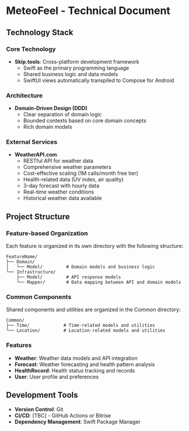 # MeteoFeel - Technical Document

## Technology Stack

### Core Technology
- **Skip.tools**: Cross-platform development framework
  - Swift as the primary programming language
  - Shared business logic and data models
  - SwiftUI views automatically transpiled to Compose for Android

### Architecture
- **Domain-Driven Design (DDD)**
  - Clear separation of domain logic
  - Bounded contexts based on core domain concepts
  - Rich domain models

### External Services
- **WeatherAPI.com**
  - RESTful API for weather data
  - Comprehensive weather parameters
  - Cost-effective scaling (1M calls/month free tier)
  - Health-related data (UV index, air quality)
  - 3-day forecast with hourly data
  - Real-time weather conditions
  - Historical weather data available

## Project Structure

### Feature-based Organization
Each feature is organized in its own directory with the following structure:
```
FeatureName/
├── Domain/
│   └── Model/         # Domain models and business logic
└── Infrastructure/
    ├── Model/         # API response models
    └── Mapper/        # Data mapping between API and domain models
```

### Common Components
Shared components and utilities are organized in the Common directory:
```
Common/
├── Time/             # Time-related models and utilities
└── Location/         # Location-related models and utilities
```

### Features
- **Weather**: Weather data models and API integration
- **Forecast**: Weather forecasting and health pattern analysis
- **HealthRecord**: Health status tracking and records
- **User**: User profile and preferences

## Development Tools
- **Version Control**: Git
- **CI/CD**: [TBC] - GitHub Actions or Bitrise 
- **Dependency Management**: Swift Package Manager 